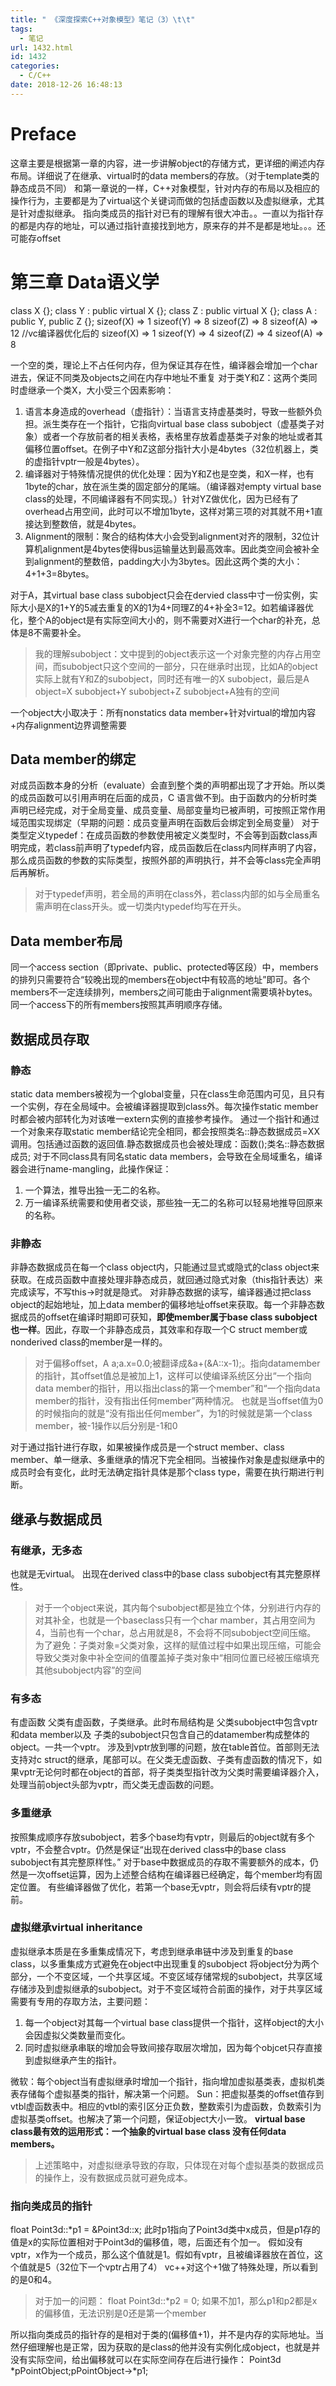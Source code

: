 ```yaml
---
title: " 《深度探索C++对象模型》笔记（3）\t\t"
tags:
  - 笔记
url: 1432.html
id: 1432
categories:
  - C/C++
date: 2018-12-26 16:48:13
---
```


Preface
=======

这章主要是根据第一章的内容，进一步讲解object的存储方式，更详细的阐述内存布局。详细说了在继承、virtual时的data members的存放。（对于template类的静态成员不同） 和第一章说的一样，C++对象模型，针对内存的布局以及相应的操作行为，主要都是为了virtual这个关键词而做的包括虚函数以及虚拟继承，尤其是针对虚拟继承。 指向类成员的指针对已有的理解有很大冲击。。一直以为指针存的都是内存的地址，可以通过指针直接找到地方，原来存的并不是都是地址。。。还可能存offset

第三章 Data语义学
===========

class X {};
class Y : public virtual X {};
class Z : public virtual X {};
class A : public Y, public Z {};
sizeof(X) => 1
sizeof(Y) => 8
sizeof(Z) => 8
sizeof(A) => 12
//vc编译器优化后的
sizeof(X) => 1
sizeof(Y) => 4
sizeof(Z) => 4
sizeof(A) => 8

一个空的类，理论上不占任何内存，但为保证其存在性，编译器会增加一个char进去，保证不同类及objects之间在内存中地址不重复 对于类Y和Z：这两个类同时虚继承一个类X，大小受三个因素影响：

1.  语言本身造成的overhead（虚指针）：当语言支持虚基类时，导致一些额外负担。派生类存在一个指针，它指向virtual base class subobject（虚基类子对象）或者一个存放前者的相关表格，表格里存放着虚基类子对象的地址或者其偏移位置offset。在例子中Y和Z这部分指针大小是4bytes（32位机器上，类的虚指针vptr一般是4bytes）。
2.  编译器对于特殊情况提供的优化处理：因为Y和Z也是空类，和X一样，也有1byte的char，放在派生类的固定部分的尾端。（编译器对empty virtual base class的处理，不同编译器有不同实现。）针对YZ做优化，因为已经有了overhead占用空间，此时可以不增加1byte，这样对第三项的对其就不用+1直接达到整数倍，就是4bytes。
3.  Alignment的限制：聚合的结构体大小会受到alignment对齐的限制，32位计算机alignment是4bytes使得bus运输量达到最高效率。因此类空间会被补全到alignment的整数倍，padding大小为3bytes。因此这两个类的大小：4+1+3=8bytes。

对于A，其virtual base class subobject只会在dervied class中寸一份实例，实际大小是X的1+Y的5减去重复的X的1为4+同理Z的4+补全3=12。如若编译器优化，整个A的object是有实际空间大小的，则不需要对X进行一个char的补充，总体是8不需要补全。

> 我的理解subobject：文中提到的object表示这一个对象完整的内存占用空间，而subobject只这个空间的一部分，只在继承时出现，比如A的object实际上就有Y和Z的subobject，同时还有唯一的X subobject，最后是A object=X subobject+Y subobject+Z subobject+A独有的空间

一个object大小取决于：所有nonstatics data member+针对virtual的增加内容+内存alignment边界调整需要

Data member的绑定
--------------

对成员函数本身的分析（evaluate）会直到整个类的声明都出现了才开始。所以类的成员函数可以引用声明在后面的成员，C 语言做不到。由于函数内的分析时类声明已经完成，对于全局变量、成员变量、局部变量均已被声明，可按照正常作用域范围实现绑定（早期的问题：成员变量声明在函数后会绑定到全局变量） 对于类型定义typedef：在成员函数的参数使用被定义类型时，不会等到函数class声明完成，若class前声明了typedef内容，成员函数后在class内同样声明了内容，那么成员函数的参数的实际类型，按照外部的声明执行，并不会等class完全声明后再解析。

> 对于typedef声明，若全局的声明在class外，若class内部的如与全局重名需声明在class开头。或一切类内typedef均写在开头。

Data member布局
-------------

同一个access section（即private、public、protected等区段）中，members的排列只需要符合“较晚出现的members在object中有较高的地址”即可。各个members不一定连续排列，members之间可能由于alignment需要填补bytes。 同一个access下的所有members按照其声明顺序存储。

数据成员存取
------

### 静态

static data members被视为一个global变量，只在class生命范围内可见，且只有一个实例，存在全局域中。会被编译器提取到class外。每次操作static member时都会被内部转化为对该唯一extern实例的直接参考操作。 通过一个指针和通过一个对象来存取static member结论完全相同，都会按照类名::静态数据成员=XX调用。包括通过函数的返回值.静态数据成员也会被处理成：函数();类名::静态数据成员; 对于不同class具有同名static data members，会导致在全局域重名，编译器会进行name-mangling，此操作保证：

1.  一个算法，推导出独一无二的名称。
2.  万一编译系统需要和使用者交谈，那些独一无二的名称可以轻易地推导回原来的名称。

### 非静态

非静态数据成员在每一个class object内，只能通过显式或隐式的class object来获取。在成员函数中直接处理非静态成员，就回通过隐式对象（this指针表达）来完成读写，不写this->时就是隐式。 对非静态数据的读写，编译器通过把class object的起始地址，加上data member的偏移地址offset来获取。每一个非静态数据成员的offset在编译时期即可获知，**即使member属于base class subobject也一样**。因此，存取一个非静态成员，其效率和存取一个C struct member或nonderived class的member是一样的。

> 对于偏移offset，A a;a.x=0.0;被翻译成&a+(&A::x-1);。指向datamember的指针，其offset值总是被加上1，这样可以使编译系统区分出“一个指向data member的指针，用以指出class的第一个member”和“一个指向data member的指针，没有指出任何member”两种情况。 也就是当offset值为0的时候指向的就是“没有指出任何member”，为1的时候就是第一个class member，被-1操作以后分别是-1和0

对于通过指针进行存取，如果被操作成员是一个struct member、class member、单一继承、多重继承的情况下完全相同。当被操作对象是虚拟继承中的成员时会有变化，此时无法确定指针具体是那个class type，需要在执行期进行判断。

继承与数据成员
-------

### 有继承，无多态

也就是无virtual。 出现在derived class中的base class subobject有其完整原样性。

> 对于一个object来说，其内每个subobject都是独立个体，分别进行内存的对其补全，也就是一个baseclass只有一个char mamber，其占用空间为4，当前也有一个char，总占用就是8，不会将不同subobject空间压缩。 为了避免：子类对象=父类对象，这样的赋值过程中如果出现压缩，可能会导致父类对象中补全空间的值覆盖掉子类对象中“相同位置已经被压缩填充其他subobject内容”的空间

### 有多态

有虚函数 父类有虚函数，子类继承。此时布局结构是 父类subobject中包含vptr和data member以及 子类的subobject只包含自己的datamember构成整体的object。一共一个vptr。 涉及到vptr放到哪的问题，放在table首位。首部则无法支持对c struct的继承，尾部可以。在父类无虚函数、子类有虚函数的情况下，如果vptr无论何时都在object的首部，将子类类型指针改为父类时需要编译器介入，处理当前object头部为vptr，而父类无虚函数的问题。

### 多重继承

按照集成顺序存放subobject，若多个base均有vptr，则最后的object就有多个vptr，不会整合vptr。仍然是保证“出现在derived class中的base class subobject有其完整原样性。” 对于base中数据成员的存取不需要额外的成本，仍然是一次offset运算，因为上述整合结构在编译器已经确定，每个member均有固定位置。 有些编译器做了优化，若第一个base无vptr，则会将后续有vptr的提前。

### 虚拟继承virtual inheritance

虚拟继承本质是在多重集成情况下，考虑到继承串链中涉及到重复的base class，以多重集成方式避免在object中出现重复的subobject 将object分为两个部分，一个不变区域，一个共享区域。不变区域存储常规的subobject，共享区域存储涉及到虚拟继承的subobject。对于不变区域符合前面的操作，对于共享区域需要有专用的存取方法，主要问题：

1.  每一个object对其每一个virtual base class提供一个指针，这样object的大小会因虚拟父类数量而变化。
2.  同时虚拟继承串联的增加会导致间接存取层次增加，因为每个objcet只存直接到虚拟继承产生的指针。

微软：每个object当有虚拟继承时增加一个指针，指向增加虚拟基类表，虚拟机类表存储每个虚拟基类的指针，解决第一个问题。 Sun：把虚拟基类的offset值存到vtbl虚函数表中。相应的vtbl的索引区分正负数，整数索引为虚函数，负数索引为虚拟基类offset。也解决了第一个问题，保证object大小一致。 **virtual base class最有效的运用形式：一个抽象的virtual base class 没有任何data members。**

> 上述策略中，对虚拟继承导致的存取，只体现在对每个虚拟基类的数据成员的操作上，没有数据成员就可避免成本。

### 指向类成员的指针

float Point3d::*p1 = &Point3d::x; 此时p1指向了Point3d类中x成员，但是p1存的值是x的实际位置相对于Point3d的偏移值，嗯，后面还有个加一。 假如没有vptr，x作为一个成员，那么这个值就是1。假如有vptr，且被编译器放在首位，这个值就是5（32位下一个vptr占用了4） vc++对这个+1做了特殊处理，所以看到的是0和4。

> 对于加一的问题： float Point3d::*p2 = 0; 如果不加1，那么p1和p2都是x的偏移值，无法识别是0还是第一个member

所以指向类成员的指针存的是相对于类的(偏移值+1)，并不是内存的实际地址。当然仔细理解也是正常，因为获取的是class的他并没有实例化成object，也就是并没有实际空间，给出偏移就可以在实际空间存在后进行操作： Point3d \*pPointObject;pPointObject->\*p1;